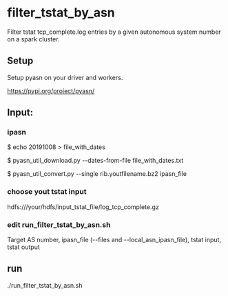 # filter_tstat_by_asn
Filter tstat tcp_complete.log entries by a given autonomous system number on a spark cluster.

## Setup 

Setup pyasn on your driver and workers.

https://pypi.org/project/pyasn/


## Input:

### ipasn

$ echo 20191008 > file_with_dates

$ pyasn_util_download.py --dates-from-file file_with_dates.txt 

$ pyasn_util_convert.py --single rib.youtfilename.bz2 ipasn_file

### choose yout tstat input

hdfs:///your/hdfs/input_tstat_file/log_tcp_complete.gz

### edit run_filter_tstat_by_asn.sh

Target AS number, ipasn_file (--files and --local_asn_ipasn_file), tstat input, tstat output 

## run

./run_filter_tstat_by_asn.sh

